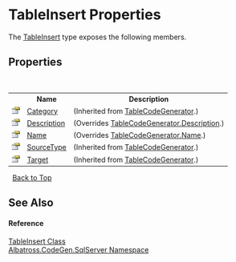 # TableInsert Properties
 

The <a href="68EB5030.md">TableInsert</a> type exposes the following members.


## Properties
&nbsp;<table><tr><th></th><th>Name</th><th>Description</th></tr><tr><td>![Public property](media/pubproperty.gif "Public property")</td><td><a href="555EC3B9.md">Category</a></td><td> (Inherited from <a href="2C3F99FB.md">TableCodeGenerator</a>.)</td></tr><tr><td>![Public property](media/pubproperty.gif "Public property")</td><td><a href="E1A50739.md">Description</a></td><td> (Overrides <a href="39E91919.md">TableCodeGenerator.Description</a>.)</td></tr><tr><td>![Public property](media/pubproperty.gif "Public property")</td><td><a href="56E4DFDE.md">Name</a></td><td> (Overrides <a href="9A0922A.md">TableCodeGenerator.Name</a>.)</td></tr><tr><td>![Public property](media/pubproperty.gif "Public property")</td><td><a href="EED477D4.md">SourceType</a></td><td> (Inherited from <a href="2C3F99FB.md">TableCodeGenerator</a>.)</td></tr><tr><td>![Public property](media/pubproperty.gif "Public property")</td><td><a href="53FF08D8.md">Target</a></td><td> (Inherited from <a href="2C3F99FB.md">TableCodeGenerator</a>.)</td></tr></table>&nbsp;
<a href="#tableinsert-properties">Back to Top</a>

## See Also


#### Reference
<a href="68EB5030.md">TableInsert Class</a><br /><a href="9727DDEC.md">Albatross.CodeGen.SqlServer Namespace</a><br />